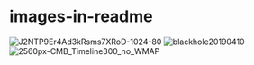 # images-in-readme

![J2NTP9Er4Ad3kRsms7XRoD-1024-80](https://user-images.githubusercontent.com/42389358/89842672-9baf6680-db33-11ea-9a34-112cf57e4cd7.jpeg) ![blackhole20190410](https://user-images.githubusercontent.com/42389358/89842671-9b16d000-db33-11ea-98a7-9928f9164e0b.jpg)
![2560px-CMB_Timeline300_no_WMAP](https://user-images.githubusercontent.com/42389358/89842665-96eab280-db33-11ea-9aff-1c8bb8f75746.jpg)

